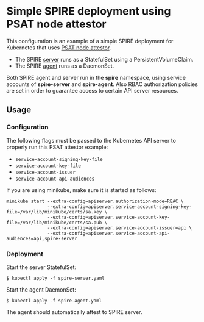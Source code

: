 # Simple SPIRE deployment using PSAT node attestor

This configuration is an example of a simple SPIRE deployment for Kubernetes that uses [PSAT node attestor](../../../doc/plugin_server_nodeattestor_k8s_psat.md).

+ The SPIRE [server](spire-server.yaml) runs as a StatefulSet using a
  PersistentVolumeClaim.
+ The SPIRE [agent](spire-agent.yaml) runs as a DaemonSet.

Both SPIRE agent and server run in the **spire** namespace, using service
accounts of **spire-server** and **spire-agent**.
Also RBAC authorization policies are set in order to guarantee access to certain API server resources.

## Usage

### Configuration

The following flags must be passed to the Kubernetes API server to properly run this PSAT attestor example:
+ `service-account-signing-key-file`
+ `service-account-key-file`
+ `service-account-issuer`
+ `service-account-api-audiences`

If you are using minikube, make sure it is started as follows:
```
minikube start --extra-config=apiserver.authorization-mode=RBAC \
               --extra-config=apiserver.service-account-signing-key-file=/var/lib/minikube/certs/sa.key \
               --extra-config=apiserver.service-account-key-file=/var/lib/minikube/certs/sa.pub \
               --extra-config=apiserver.service-account-issuer=api \
               --extra-config=apiserver.service-account-api-audiences=api,spire-server
```

### Deployment

Start the server StatefulSet:

```
$ kubectl apply -f spire-server.yaml
```

Start the agent DaemonSet:

```
$ kubectl apply -f spire-agent.yaml
```

The agent should automatically attest to SPIRE server.